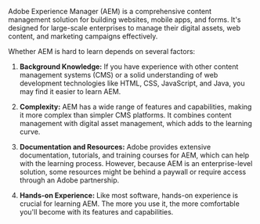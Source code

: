 Adobe Experience Manager (AEM) is a comprehensive content management solution for building websites, mobile apps, and forms. It's designed for large-scale enterprises to manage their digital assets, web content, and marketing campaigns effectively.

Whether AEM is hard to learn depends on several factors:

1. **Background Knowledge:** If you have experience with other content management systems (CMS) or a solid understanding of web development technologies like HTML, CSS, JavaScript, and Java, you may find it easier to learn AEM.
    
2. **Complexity:** AEM has a wide range of features and capabilities, making it more complex than simpler CMS platforms. It combines content management with digital asset management, which adds to the learning curve.
    
3. **Documentation and Resources:** Adobe provides extensive documentation, tutorials, and training courses for AEM, which can help with the learning process. However, because AEM is an enterprise-level solution, some resources might be behind a paywall or require access through an Adobe partnership.
    
4. **Hands-on Experience:** Like most software, hands-on experience is crucial for learning AEM. The more you use it, the more comfortable you'll become with its features and capabilities.